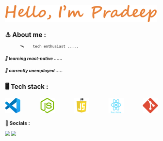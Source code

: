 <div style="width:'100%'; display:flex; align-item:center;"><img src = "./name.png" width="500px"></div>


## ⚓ About me :
           🛰️    tech enthusiast .....
  #####        🐜    learning react-native ......
  #####        🤞    currently unemployed  .....
## 🖥️ Tech stack :
<div style="display:flex; flex-direction:row; width:'250px'; justify-content:space-between"> <img src = "./vscode.png"width="50px">
  <img src = "./pngwing.com (1).png" width="50px">
  <img src = "./pngwing.com (2).png" width="50px">
  <img src = "./pngwing.com (3).png" width="50px">
  <img src = "./pngwing.com (4).png" width="50px">
  </div>

### 🔗 Socials :
 <img src="https://github-readme-stats.vercel.app/api?username=R-pradeep2005&show_icons=true&theme=dark"/>
 <img src="https://github-readme-stats.vercel.app/api/top-langs/?username=R-pradeep2005&theme=dark&layout=compact"/>

